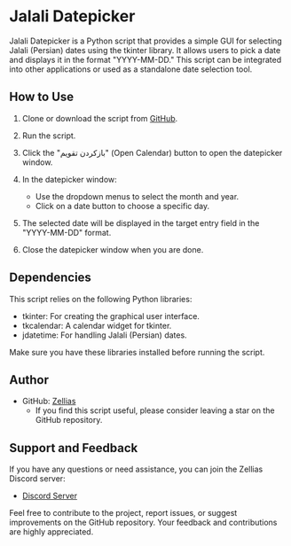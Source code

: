 # Jalali Datepicker

Jalali Datepicker is a Python script that provides a simple GUI for selecting Jalali (Persian) dates using the tkinter library. It allows users to pick a date and displays it in the format "YYYY-MM-DD." This script can be integrated into other applications or used as a standalone date selection tool.

## How to Use

1. Clone or download the script from [GitHub](https://github.com/Zellias).

2. Run the script.

3. Click the "بازکردن تقویم" (Open Calendar) button to open the datepicker window.

4. In the datepicker window:
   - Use the dropdown menus to select the month and year.
   - Click on a date button to choose a specific day.

5. The selected date will be displayed in the target entry field in the "YYYY-MM-DD" format.

6. Close the datepicker window when you are done.

## Dependencies

This script relies on the following Python libraries:

- tkinter: For creating the graphical user interface.
- tkcalendar: A calendar widget for tkinter.
- jdatetime: For handling Jalali (Persian) dates.

Make sure you have these libraries installed before running the script.

## Author

- GitHub: [Zellias](https://github.com/Zellias)
  - If you find this script useful, please consider leaving a star on the GitHub repository.

## Support and Feedback

If you have any questions or need assistance, you can join the Zellias Discord server:
- [Discord Server](https://discord.gg/zellias)

Feel free to contribute to the project, report issues, or suggest improvements on the GitHub repository. Your feedback and contributions are highly appreciated.
